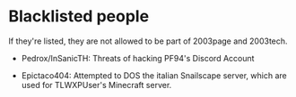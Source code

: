 # Blacklisted people
If they're listed, they are not allowed to be part of 2003page and 2003tech.

* Pedrox/InSanicTH: Threats of hacking PF94's Discord Account

* Epictaco404: Attempted to DOS the italian Snailscape server, which are used for TLWXPUser's Minecraft server.
